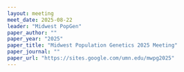 ```yaml
---
layout: meeting
meet_date: 2025-08-22
leader: "Midwest PopGen"
paper_author: ""
paper_year: "2025"
paper_title: "Midwest Population Genetics 2025 Meeting"
paper_journal: ""
paper_url: "https://sites.google.com/umn.edu/mwpg2025"
---
```






